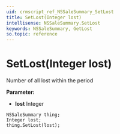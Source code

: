 ```yaml
---
uid: crmscript_ref_NSSaleSummary_SetLost
title: SetLost(Integer lost)
intellisense: NSSaleSummary.SetLost
keywords: NSSaleSummary, GetLost
so.topic: reference
---
```


# SetLost(Integer lost)

Number of all lost within the period

**Parameter:** 
 - **lost** Integer

```crmscript
NSSaleSummary thing;
Integer lost;
thing.SetLost(lost);
```

